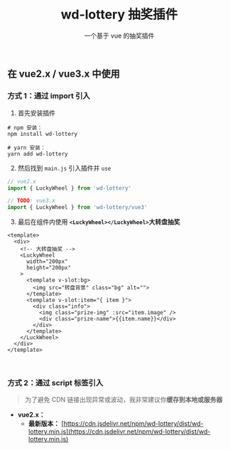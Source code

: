 
<div align="center">
  <h1>wd-lottery 抽奖插件</h1>
  <p>一个基于 vue 的抽奖插件</p>
</div>

<br />

## 在 vue2.x / vue3.x 中使用

### 方式 1：通过 import 引入

1. 首先安装插件

```shell
# npm 安装：
npm install wd-lottery

# yarn 安装：
yarn add wd-lottery
```

2. 然后找到 `main.js` 引入插件并 `use`

```js
// vue2.x
import { LuckyWheel } from 'wd-lottery'

// TODO: vue3.x 
import { LuckyWheel } from 'wd-lottery/vue3'
```

3. 最后在组件内使用 **`<LuckyWheel></LuckyWheel>`大转盘抽奖**

```vue
<template>
  <div>
    <!-- 大转盘抽奖 -->
    <LuckyWheel
      width="200px"
      height="200px"
    >
      <template v-slot:bg>
        <img src="转盘背景" class="bg" alt="">
      </template>
      <template v-slot:item="{ item }">
        <div class="info">
          <img class="prize-img" :src="item.image" />
          <div class="prize-name">{{item.name}}</div>
        </div>
      </template>
    </LuckWheel>
  </div>
</template>
```

<br />

### 方式 2：通过 script 标签引入

> 为了避免 CDN 链接出现异常或波动，我非常建议你**缓存到本地或服务器**

- **vue2.x：**
  - **最新版本：** [https://cdn.jsdelivr.net/npm/wd-lottery/dist/wd-lottery.min.js](https://cdn.jsdelivr.net/npm/wd-lottery/dist/wd-lottery.min.js)

